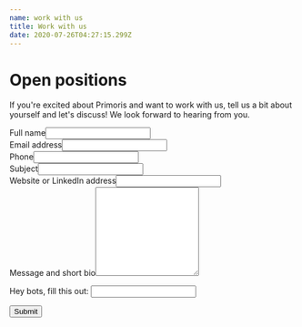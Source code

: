 ```yaml
---
name: work with us
title: Work with us
date: 2020-07-26T04:27:15.299Z
---
```

# Open positions

If you're excited about Primoris and want to work with us, tell us a bit about yourself and let's discuss! We look forward to hearing from you.

<form class="contact-form" name="Work with us" method="POST" netlify-honeypot="legit" data-netlify="true">
  <input type="hidden" name="form-name" value="Work with us" />
  <div class="field text name required">
    <label>Full name<input name="name" required="" type="text" value="" /></label>
  </div>
  <div class="field email required">
    <label>Email address<input name="email" required="" type="email" value="" /></label>
  </div>
  <div class="field tel">
    <label>Phone<input name="phone" type="tel" value="" /></label>
  </div>
  <div class="field text subject">
    <label>Subject<input name="subject" type="text" value="" /></label>
  </div>
   <div class="field text">
    <label>Website or LinkedIn address<input name="website" type="text" value="" /></label>
  </div>
  <div class="field textarea message required">
    <label>Message and short bio<textarea name="message" required="" rows="10"></textarea></label>
  </div>
  <p class="display-none">
    <label>Hey bots, fill this out: <input name="legit" /></label>
  </p>
  <input class="submit" type="submit" value="Submit">
</form>